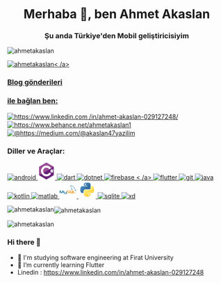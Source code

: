 <h1 align="center">Merhaba 👋, ben Ahmet Akaslan</h1>
<h3 align="center">Şu anda Türkiye'den Mobil geliştiricisiyim</h3>

<p align="left"> <img src ="https://komarev.com/ghpvc/?username=ahmetakaslan&label=Profile%20views&color=0e75b6&style=flat" alt="ahmetakaslan" /> </p>

<p align="left"> <a href="https ://github.com/ryo-ma/github-profile-trophy"><img src="https://github-profile-trophy.vercel.app/?username=ahmetakaslan" alt="ahmetakaslan" />< /a> </p>

### Blog gönderileri
<!-- BLOG-POST-LIST:START -->
<!-- BLOG-POST-LIST:END -->

<h3 align="left">ile bağlan ben:</h3>
<p hizalama="sol">
<a href="https://linkedin.com/in/https://www.linkedin.com/in/ahmet-akaslan-029127248/" target="blank"><img align="center" src=" https://raw.githubusercontent.com/rahuldkjain/github-profile-readme-generator/master/src/images/icons/Social/linked-in-alt.svg" alt="https://www.linkedin.com /in/ahmet-akaslan-029127248/" height="30" width="40" /></a>
<a href="https://www.behance.net/https://www.behance.net /ahmetakaslan1" target="blank"><img align="center" src="https://raw.githubusercontent.com/rahuldkjain/github-profile-readme-generator/master/src/images/icons/Social/behance .svg" alt="https://www.behance.net/ahmetakaslan1" height="30" width="40" /></a>
<a href="https://medium.com/@https://medium.com/@akaslan47yazilim" target="blank"><img align="center" src="https://raw.githubusercontent.com /rahuldkjain/github-profile-readme-generator/master/src/images/icons/Social/medium.svg" alt="@https://medium.com/@akaslan47yazilim" height="30" width="40" /></a>
</p>

<h3 align="left">Diller ve Araçlar:</h3>
<p align="left"> <a href="https://developer.android.com" target="_blank" rel="noreferrer"> <img src="https://raw.githubusercontent.com/devicons /devicon/master/icons/android/android-original-wordmark.svg" alt="android" width="40" height="40"/> </a> <a href="https://www.w3schools .com/cs/" target="_blank" rel="noreferrer"> <img src="https://raw.githubusercontent.com/devicons/devicon/master/icons/csharp/csharp-original.svg" alt= "csharp" width="40" height="40"/> </a> <a href="https://dart.dev" target="_blank" rel="noreferrer"> <img src="https://www.vectorlogo.zone/logos/dartlang/dartlang-icon.svg" alt="dart" width="40" height="40"/> </a> <a href=" https://dotnet.microsoft.com/" target="_blank" rel="noreferrer"> <img src="https://raw.githubusercontent.com/devicons/devicon/master/icons/dot-net/dot -net-original-wordmark.svg" alt="dotnet" width="40" height="40"/> </a> <a href="https://firebase.google.com/" target="_blank " rel="noreferrer"> <img src="https://www.vectorlogo.zone/logos/firebase/firebase-icon.svg" alt="firebase" width="40" height="40"/> < /a> <a href="https://flutter.dev" target="_blank" rel="noreferrer"> <img src="https://www.vectorlogo.zone/logos/flutterio/flutterio-icon.svg" alt= "flutter" width="40" height="40"/> </a> <a href="https://git-scm.com/" target="_blank" rel="noreferrer"> <img src= "https://www.vectorlogo.zone/logos/git-scm/git-scm-icon.svg" alt="git" width="40" height="40"/> </a> <a href= "https://www.java.com" target="_blank" rel="noreferrer"> <img src="https://raw.githubusercontent.com/devicons/devicon/master/icons/java/java-original .svg" alt="java" genişlik="40" height="40"/> </a> <a href="https://kotlinlang.org" target="_blank" rel="noreferrer"> <img src="https://www.vectorlogo. zone/logos/kotlinlang/kotlinlang-icon.svg" alt="kotlin" width="40" height="40"/> </a> <a href="https://www.mathworks.com/" hedef ="_blank" rel="noreferrer"> <img src="https://upload.wikimedia.org/wikipedia/commons/2/21/Matlab_Logo.png" alt="matlab" width="40" height=" 40"/> </a> <a href="https://www.mysql.com/" target="_blank" rel="noreferrer"> <img src="https://raw.githubusercontent.com/devicons/devicon/master/icons/mysql/mysql-original-wordmark.svg" alt="mysql" width="40" height="40"/> </a> <a href="https: //www.python.org" target="_blank" rel="noreferrer"> <img src="https://raw.githubusercontent.com/devicons/devicon/master/icons/python/python-original.svg" alt="python" width="40" height="40"/> </a> <a href="https://www.sqlite.org/" target="_blank" rel="noreferrer"> <img src="https://www.vectorlogo.zone/logos/sqlite/sqlite-icon.svg" alt="sqlite" width="40" height="40"/> </a> <a href="https://www.adobe.com/products/xd.html" target="_blank" rel="noreferrer"> <img src="https://cdn.worldvectorlogo.com/logos/adobe-xd.svg" alt="xd" genişlik="40" yükseklik="40"/> </a> </p>

<p><img align="left" src="https://github-readme-stats.vercel.app/api/top-langs?username=ahmetakaslan&show_icons=true&locale=en&layout=compact" alt="ahmetakaslan" /> </p>

<p> <img align="center" src="https://github-readme-stats.vercel.app/api?username=ahmetakaslan&show_icons=true&locale=en" alt="ahmetakaslan" /> </p>

<p><img align="center" src="https://github-readme-streak-stats.herokuapp.com/?user=ahmetakaslan&" alt="ahmetakaslan" /></p>






























### Hi there 👋
- 🔭 I'm studying software engineering at Firat University
- 🌱 I’m currently learning Flutter
-  Linedin : https://www.linkedin.com/in/ahmet-akaslan-029127248
<!--
**Ahmetakaslan/Ahmetakaslan** is a ✨ _special_ ✨ repository because its `README.md` (this file) appears on your GitHub profile.

Here are some ideas to get you started:

- 🔭 I’m currently working on ...
- 🌱 I’m currently learning ...
- 👯 I’m looking to collaborate on ...
- 🤔 I’m looking for help with ...
- 💬 Ask me about ...
- 📫 How to reach me: ...
- 😄 Pronouns: ...
- ⚡ Fun fact: ...
-->
